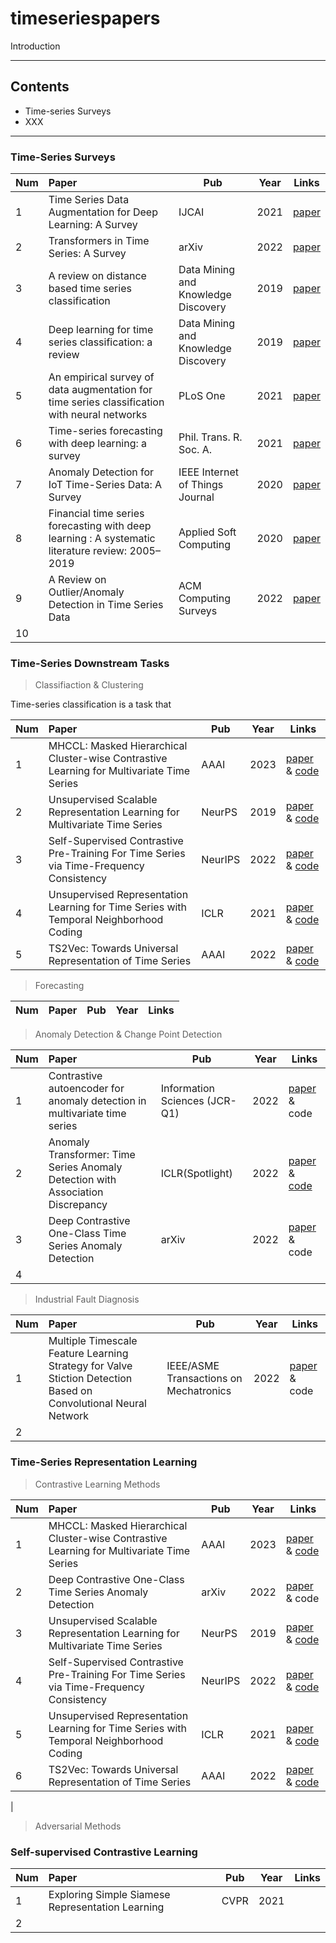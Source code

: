 # timeseriespapers

Introduction

----
## Contents

- Time-series Surveys
- XXX


----

### Time-Series Surveys

|Num|Paper|Pub|Year|Links|
|----|:----|----|----|----|
|1|Time Series Data Augmentation for Deep Learning: A Survey | IJCAI | 2021|[paper](https://arxiv.org/abs/2002.12478)
|2|Transformers in Time Series: A Survey|arXiv|2022|[paper](https://arxiv.org/abs/2202.07125)
|3|A review on distance based time series classification|Data Mining and Knowledge Discovery|2019| [paper](https://link.springer.com/article/10.1007/s10618-018-0596-4)|
|4| Deep learning for time series classification: a review| Data Mining and Knowledge Discovery|2019| [paper](https://link.springer.com/article/10.1007/s10618-019-00619-1)|
|5|An empirical survey of data augmentation for time series classification with neural networks|PLoS One|2021|[paper](https://arxiv.org/abs/2007.15951v3)
|6|Time-series forecasting with deep learning: a survey|Phil. Trans. R. Soc. A.|2021| [paper](https://royalsocietypublishing.org/doi/full/10.1098/rsta.2020.0209)
|7|Anomaly Detection for IoT Time-Series Data: A Survey|IEEE Internet of Things Journal |2020|[paper](https://ieeexplore.ieee.org/document/8926446)
|8|Financial time series forecasting with deep learning : A systematic literature review: 2005–2019 | Applied Soft Computing | 2020 | [paper](https://www.sciencedirect.com/science/article/abs/pii/S1568494620301216)
|9|A Review on Outlier/Anomaly Detection in Time Series Data|ACM Computing Surveys|2022|[paper](https://dl.acm.org/doi/10.1145/3444690)
|10|


### Time-Series Downstream Tasks
> Classifiaction & Clustering

Time-series classification is a task that

|Num|Paper|Pub|Year|Links|
|----|:----|----|----|----|
|1|MHCCL: Masked Hierarchical Cluster-wise Contrastive Learning for Multivariate Time Series|AAAI|2023|[paper](https://arxiv.org/abs/2212.01141) & [code](https://github.com/mqwfrog/MHCCL)|
|2|Unsupervised Scalable Representation Learning for Multivariate Time Series|NeurPS|2019|[paper](https://papers.nips.cc/paper/2019/hash/53c6de78244e9f528eb3e1cda69699bb-Abstract.html) & [code](https://github.com/White-Link/UnsupervisedScalableRepresentationLearningTimeSeries)|
|3|Self-Supervised Contrastive Pre-Training For Time Series via Time-Frequency Consistency|NeurIPS|2022|[paper](https://arxiv.org/abs/2206.08496) & [code](https://github.com/mims-harvard/TFC-pretraining)
|4|Unsupervised Representation Learning for Time Series with Temporal Neighborhood Coding|ICLR|2021|[paper](https://arxiv.org/abs/2106.00750) & [code](https://github.com/sanatonek/TNC_representation_learning)
|5|TS2Vec: Towards Universal Representation of Time Series|AAAI|2022|[paper](https://arxiv.org/abs/2106.10466#) & [code](https://github.com/yuezhihan/ts2vec)


> Forecasting

|Num|Paper|Pub|Year|Links|
|----|:----|----|----|----|


> Anomaly Detection & Change Point Detection

|Num|Paper|Pub|Year|Links|
|----|:----|----|----|----|
|1|Contrastive autoencoder for anomaly detection in multivariate time series|Information Sciences (JCR-Q1)|2022|[paper](https://www.sciencedirect.com/science/article/pii/S0020025522008775) & code|
|2|Anomaly Transformer: Time Series Anomaly Detection with Association Discrepancy|ICLR(Spotlight)| 2022 | [paper](https://arxiv.org/abs/2110.02642) & [code](https://github.com/thuml/Anomaly-Transformer)
|3|Deep Contrastive One-Class Time Series Anomaly Detection|arXiv|2022|[paper](https://arxiv.org/abs/2207.01472) & code|
|4|

> Industrial Fault Diagnosis

|Num|Paper|Pub|Year|Links|
|----|:----|----|----|----|
|1|Multiple Timescale Feature Learning Strategy for Valve Stiction Detection Based on Convolutional Neural Network|IEEE/ASME Transactions on Mechatronics|2022|[paper](https://ieeexplore.ieee.org/document/9448494/) & code|
|2

### Time-Series Representation Learning

> Contrastive Learning Methods

|Num|Paper|Pub|Year|Links|
|----|:----|----|----|----|
|1|MHCCL: Masked Hierarchical Cluster-wise Contrastive Learning for Multivariate Time Series|AAAI|2023|[paper](https://arxiv.org/abs/2212.01141) & [code](https://github.com/mqwfrog/MHCCL)|
|2|Deep Contrastive One-Class Time Series Anomaly Detection|arXiv|2022|[paper](https://arxiv.org/abs/2207.01472) & code|
|3|Unsupervised Scalable Representation Learning for Multivariate Time Series|NeurPS|2019|[paper](https://papers.nips.cc/paper/2019/hash/53c6de78244e9f528eb3e1cda69699bb-Abstract.html) & [code](https://github.com/White-Link/UnsupervisedScalableRepresentationLearningTimeSeries)|
|4|Self-Supervised Contrastive Pre-Training For Time Series via Time-Frequency Consistency|NeurIPS|2022|[paper](https://arxiv.org/abs/2206.08496) & [code](https://github.com/mims-harvard/TFC-pretraining)
|5|Unsupervised Representation Learning for Time Series with Temporal Neighborhood Coding|ICLR|2021|[paper](https://arxiv.org/abs/2106.00750) & [code](https://github.com/sanatonek/TNC_representation_learning)
|6|TS2Vec: Towards Universal Representation of Time Series|AAAI|2022|[paper](https://arxiv.org/abs/2106.10466#) & [code](https://github.com/yuezhihan/ts2vec)
|


> Adversarial Methods




### Self-supervised Contrastive Learning

|Num|Paper|Pub|Year|Links|
|----|:----|----|----|----|
|1| Exploring Simple Siamese Representation Learning | CVPR | 2021 | |
|2|